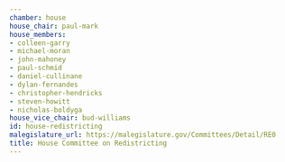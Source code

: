 ```yaml
---
chamber: house
house_chair: paul-mark
house_members:
- colleen-garry
- michael-moran
- john-mahoney
- paul-schmid
- daniel-cullinane
- dylan-fernandes
- christopher-hendricks
- steven-howitt
- nicholas-boldyga
house_vice_chair: bud-williams
id: house-redistricting
malegislature_url: https://malegislature.gov/Committees/Detail/RE0
title: House Committee on Redistricting
---
```

